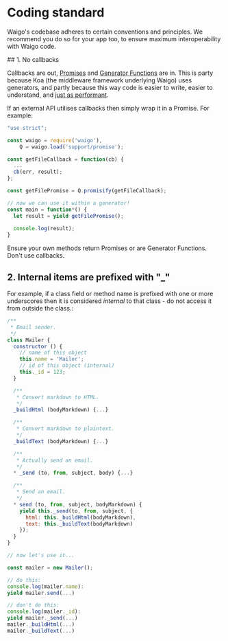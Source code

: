 # Coding standard

Waigo's codebase adheres to certain conventions and principles. We recommend you do so for your app too, to ensure maximum interoperability with Waigo code.

## 1. No callbacks

Callbacks are out, [Promises](https://developer.mozilla.org/en/docs/Web/JavaScript/Reference/Global_Objects/Promise) and [Generator Functions](https://developer.mozilla.org/en-US/docs/Web/JavaScript/Reference/Statements/function*) are in. This is party because Koa (the middleware framework underlying Waigo) uses generators, and partly because this way code is easier to write, easier to understand, and [just as performant](https://spion.github.io/posts/why-i-am-switching-to-promises.html).

If an external API utilises callbacks then simply wrap it in a Promise. For example:

```js
"use strict";

const waigo = require('waigo'),
    Q = waigo.load('support/promise');

const getFileCallback = function(cb) {
  ...
  cb(err, result);
};

const getFilePromise = Q.promisify(getFileCallback);

// now we can use it within a generator!
const main = function*() {
  let result = yield getFilePromise();
  
  console.log(result);
}
```

Ensure your own methods return Promises or are Generator Functions. Don't use callbacks.

## 2. Internal items are prefixed with "_"

For example, if a class field or method name is prefixed with one or more underscores then it is considered *internal* to that class - do not access it from outside the class.:

```js
/**
 * Email sender.
 */
class Mailer {
  constructor () {
    // name of this object
    this.name = 'Mailer';
    // id of this object (internal)
    this._id = 123;
  }

  /**
   * Convert markdown to HTML.
   */
  _buildHtml (bodyMarkdown) {...}

  /**
   * Convert markdown to plaintext.
   */
  _buildText (bodyMarkdown) {...}

  /**
   * Actually send an email.
   */
  * _send (to, from, subject, body) {...}

  /**
   * Send an email.
   */
  * send (to, from, subject, bodyMarkdown) {
    yield this._send(to, from, subject, {
      html: this._buildHtml(bodyMarkdown),
      text: this._buildText(bodyMarkdown)
    });
  }
}

// now let's use it...

const mailer = new Mailer();

// do this:
console.log(mailer.name):
yield mailer.send(...)

// don't do this:
console.log(mailer._id):
yield mailer._send(...)
mailer._buildHtml(...)
mailer._buildText(...)
```

